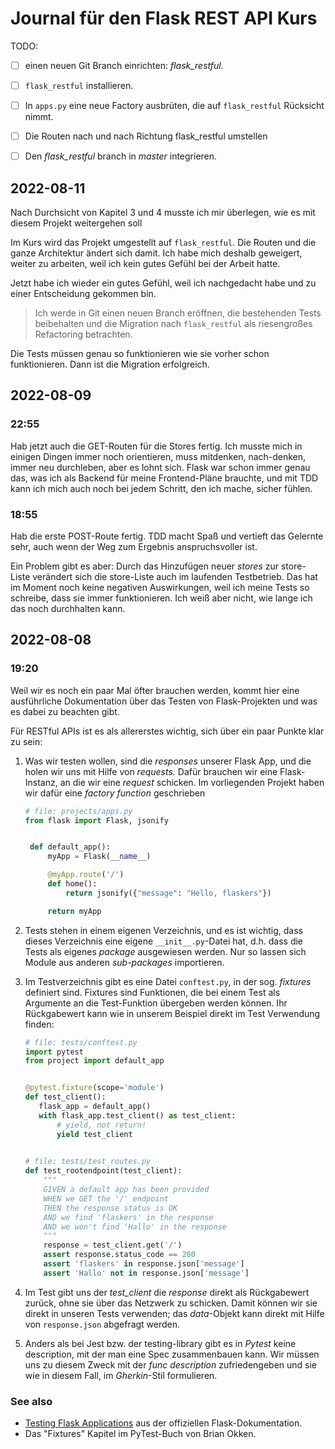# Journal für den Flask REST API Kurs

TODO: 

- [ ] einen neuen Git Branch einrichten: _flask\_restful._
- [ ] `flask_restful` installieren.
- [ ] In `apps.py` eine neue Factory ausbrüten, die auf `flask_restful` Rücksicht
  nimmt.
- [ ] Die Routen nach und nach Richtung flask_restful umstellen
- [ ] Den _flask\_restful_ branch in _master_ integrieren.


## 2022-08-11

Nach Durchsicht von Kapitel 3 und 4 musste ich mir überlegen, wie es mit diesem
Projekt weitergehen soll

Im Kurs wird das Projekt umgestellt auf `flask_restful`. Die Routen und die ganze
Architektur ändert sich damit. Ich habe mich deshalb geweigert, weiter zu arbeiten,
weil ich kein gutes Gefühl bei der Arbeit hatte.

Jetzt habe ich wieder ein gutes Gefühl, weil ich nachgedacht habe und zu einer 
Entscheidung gekommen bin.

> Ich werde in Git einen neuen Branch eröffnen, die bestehenden Tests beibehalten
> und die Migration nach `flask_restful` als riesengroßes Refactoring betrachten.

Die Tests müssen genau so funktionieren wie sie vorher schon funktionieren. Dann
ist die Migration erfolgreich.


## 2022-08-09

### 22:55

Hab jetzt auch die GET-Routen für die Stores fertig. Ich musste mich in einigen
Dingen immer noch orientieren, muss mitdenken, nach-denken, immer neu durchleben,
aber es lohnt sich. Flask war schon immer genau das, was ich als Backend für meine
Frontend-Pläne brauchte, und mit TDD kann ich mich auch noch bei jedem Schritt,
den ich mache, sicher fühlen.


### 18:55

Hab die erste POST-Route fertig. TDD macht Spaß und vertieft das Gelernte sehr,
auch wenn der Weg zum Ergebnis anspruchsvoller ist.

Ein Problem gibt es aber: Durch das Hinzufügen neuer _stores_ zur store-Liste
verändert sich die store-Liste auch im laufenden Testbetrieb. Das hat im
Moment noch keine negativen Auswirkungen, weil ich meine Tests so schreibe, 
dass sie immer funktionieren. Ich weiß aber nicht, wie lange ich das noch 
durchhalten kann.




## 2022-08-08 

### 19:20

Weil wir es noch ein paar Mal öfter brauchen werden, kommt hier eine ausführliche
Dokumentation über das Testen von Flask-Projekten und was es dabei zu beachten
gibt.

Für RESTful APIs ist es als allererstes wichtig, sich über ein paar Punkte klar zu sein:

1. Was wir testen wollen, sind die _responses_ unserer Flask App, und die
   holen wir uns mit Hilfe von _requests._  Dafür brauchen wir eine Flask-Instanz,
   an die wir eine _request_ schicken.  Im vorliegenden Projekt haben wir dafür 
   eine _factory function_ geschrieben 

   ```py
   # file: projects/apps.py
   from flask import Flask, jsonify


    def default_app():
        myApp = Flask(__name__)

        @myApp.route('/')
        def home():
            return jsonify({"message": "Hello, flaskers"})

        return myApp
   ```

2. Tests stehen in einem eigenen Verzeichnis, und es ist wichtig, dass dieses
   Verzeichnis eine eigene `__init__.py`-Datei hat, d.h. dass die Tests als
   eigenes _package_ ausgewiesen werden. Nur so lassen sich Module aus anderen
   _sub-packages_ importieren.

3. Im Testverzeichnis gibt es eine Datei `conftest.py`, in der sog. _fixtures_
   definiert sind. Fixtures sind Funktionen, die bei einem Test als Argumente
   an die Test-Funktion übergeben werden können.  Ihr Rückgabewert kann wie in
   unserem Beispiel direkt im Test Verwendung finden:

   ```py
   # file: tests/conftest.py
   import pytest
   from project import default_app


   @pytest.fixture(scope='module')
   def test_client():
      flask_app = default_app()
      with flask_app.test_client() as test_client:
          # yield, not return!
          yield test_client
    

   # file: tests/test_routes.py
   def test_rootendpoint(test_client):
       """
       GIVEN a default app has been provided
       WHEN we GET the '/' endpoint
       THEN the response status is OK
       AND we find 'flaskers' in the response
       AND we won't find 'Hallo' in the response
       """
       response = test_client.get('/')
       assert response.status_code == 200
       assert 'flaskers' in response.json['message']
       assert 'Hallo' not in response.json['message']
   ```

4. Im Test gibt uns der _test\_client_ die _response_ direkt als Rückgabewert 
   zurück, ohne sie über das Netzwerk zu schicken. Damit können wir sie direkt 
   in unseren Tests verwenden; das _data_-Objekt kann direkt mit Hilfe von 
   `response.json` abgefragt werden.

5. Anders als bei Jest bzw. der testing-library gibt es in _Pytest_ keine
   description, mit der man eine Spec zusammenbauen kann. Wir müssen uns
   zu diesem Zweck mit der _func description_ zufriedengeben und sie wie
   in diesem Fall, im _Gherkin_-Stil formulieren.

### See also

- [Testing Flask Applications](https://flask.palletsprojects.com/en/2.2.x/testing/) 
  aus der offiziellen Flask-Dokumentation.
- Das "Fixtures" Kapitel im PyTest-Buch von Brian Okken.
